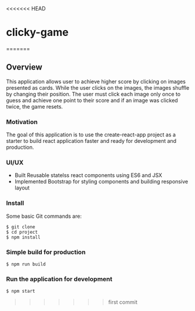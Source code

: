 <<<<<<< HEAD
# clicky-game
=======
## Overview

This application allows user to achieve higher score by clicking on images presented as cards. While the user clicks on the images, the images shuffle by changing their position. The user must click each image only once to guess and achieve one point to their score and if an image was clicked twice, the game resets.


### Motivation

The goal of this application is to use the create-react-app project as a starter to build react application faster and ready for development and production.   


### UI/UX 
* Built Reusable statelss react components using ES6 and JSX 
* Implemented Bootstrap for styling components and building responsive layout


### Install

Some basic Git commands are:

```
$ git clone 
$ cd project
$ npm install
```

### Simple build for production

```
$ npm run build
```

### Run the application for development

```
$ npm start
```




>>>>>>> first commit
